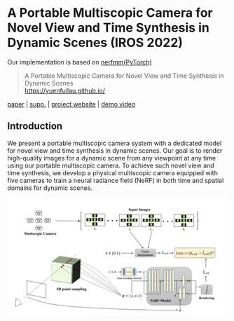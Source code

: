 # A Portable Multiscopic Camera for Novel View and Time Synthesis in Dynamic Scenes (IROS 2022)

Our implementation is based on [nerfmm(PyTorch)](https://github.com/ActiveVisionLab/nerfmm)

> A Portable Multiscopic Camera for Novel View and Time Synthesis in Dynamic Scenes  
> https://yuenfuilau.github.io/

<!--Update: We released the inference code and the pre-trained model on Oct. 31. The training code is coming soon.   
Update: We provided a Colab notebook for play.  
Update: We released the training code. -->


[paper](pending-for-release) | [supp.](pending-for-release) | [project website](https://yuenfuilau.github.io/) | [demo video](https://www.youtube.com/watch?v=IUmy1LBCVhc) 

## Introduction
We present a portable multiscopic camera system with a dedicated model for novel view and time synthesis in dynamic scenes. Our goal is to render high-quality images for a dynamic scene from any viewpoint at any time using our portable multiscopic camera. To achieve such novel view and time synthesis, we develop a physical multiscopic camera equipped with five cameras to train a neural radiance field (NeRF) in both time and spatial domains for dynamic scenes.

<img src="pics/pipline.png" width="1199px"/>  

